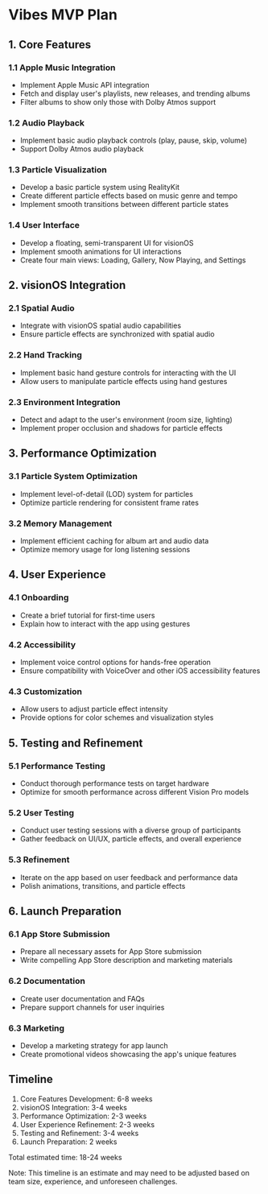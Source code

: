 # Vibes MVP Plan

## 1. Core Features

### 1.1 Apple Music Integration
- Implement Apple Music API integration
- Fetch and display user's playlists, new releases, and trending albums
- Filter albums to show only those with Dolby Atmos support

### 1.2 Audio Playback
- Implement basic audio playback controls (play, pause, skip, volume)
- Support Dolby Atmos audio playback

### 1.3 Particle Visualization
- Develop a basic particle system using RealityKit
- Create different particle effects based on music genre and tempo
- Implement smooth transitions between different particle states

### 1.4 User Interface
- Develop a floating, semi-transparent UI for visionOS
- Implement smooth animations for UI interactions
- Create four main views: Loading, Gallery, Now Playing, and Settings

## 2. visionOS Integration

### 2.1 Spatial Audio
- Integrate with visionOS spatial audio capabilities
- Ensure particle effects are synchronized with spatial audio

### 2.2 Hand Tracking
- Implement basic hand gesture controls for interacting with the UI
- Allow users to manipulate particle effects using hand gestures

### 2.3 Environment Integration
- Detect and adapt to the user's environment (room size, lighting)
- Implement proper occlusion and shadows for particle effects

## 3. Performance Optimization

### 3.1 Particle System Optimization
- Implement level-of-detail (LOD) system for particles
- Optimize particle rendering for consistent frame rates

### 3.2 Memory Management
- Implement efficient caching for album art and audio data
- Optimize memory usage for long listening sessions

## 4. User Experience

### 4.1 Onboarding
- Create a brief tutorial for first-time users
- Explain how to interact with the app using gestures

### 4.2 Accessibility
- Implement voice control options for hands-free operation
- Ensure compatibility with VoiceOver and other iOS accessibility features

### 4.3 Customization
- Allow users to adjust particle effect intensity
- Provide options for color schemes and visualization styles

## 5. Testing and Refinement

### 5.1 Performance Testing
- Conduct thorough performance tests on target hardware
- Optimize for smooth performance across different Vision Pro models

### 5.2 User Testing
- Conduct user testing sessions with a diverse group of participants
- Gather feedback on UI/UX, particle effects, and overall experience

### 5.3 Refinement
- Iterate on the app based on user feedback and performance data
- Polish animations, transitions, and particle effects

## 6. Launch Preparation

### 6.1 App Store Submission
- Prepare all necessary assets for App Store submission
- Write compelling App Store description and marketing materials

### 6.2 Documentation
- Create user documentation and FAQs
- Prepare support channels for user inquiries

### 6.3 Marketing
- Develop a marketing strategy for app launch
- Create promotional videos showcasing the app's unique features

## Timeline

1. Core Features Development: 6-8 weeks
2. visionOS Integration: 3-4 weeks
3. Performance Optimization: 2-3 weeks
4. User Experience Refinement: 2-3 weeks
5. Testing and Refinement: 3-4 weeks
6. Launch Preparation: 2 weeks

Total estimated time: 18-24 weeks

Note: This timeline is an estimate and may need to be adjusted based on team size, experience, and unforeseen challenges.